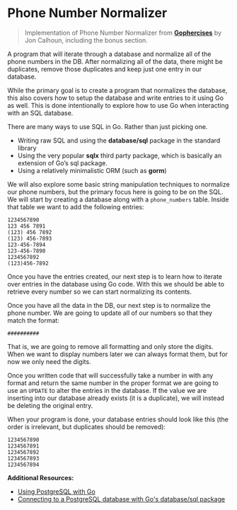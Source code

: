 # Phone Number Normalizer

>Implementation of Phone Number Normalizer from **[Gophercises](https://courses.calhoun.io/courses/cor_gophercises)**  by Jon Calhoun, including the bonus section.

A program that will iterate through a database and normalize all of the phone numbers in the DB. After normalizing all of the data, there might be duplicates, remove those duplicates and keep just one entry in our database.

While the primary goal is to create a program that normalizes the database, this also covers how to setup the database and write entries to it using Go as well. This is done intentionally to explore how to use Go when interacting with an SQL database.

There are many ways to use SQL in Go. Rather than just picking one.

- Writing raw SQL and using the **database/sql** package in the standard library
- Using the very popular **sqlx** third party package, which is basically an extension of Go’s sql package.
- Using a relatively minimalistic ORM (such as **gorm**)

We will also explore some basic string manipulation techniques to normalize our phone numbers, but the primary focus here is going to be on the SQL. We will start by creating a database along with a `phone_numbers` table. Inside that table we want to add the following entries:

``` text
1234567890
123 456 7891
(123) 456 7892
(123) 456-7893
123-456-7894
123-456-7890
1234567892
(123)456-7892
```

Once you have the entries created, our next step is to learn how to iterate over entries in the database using Go code. With this we should be able to retrieve every number so we can start normalizing its contents.

Once you have all the data in the DB, our next step is to normalize the phone number. We are going to update all of our numbers so that they match the format:

``` text
##########
```

That is, we are going to remove all formatting and only store the digits. When we want to display numbers later we can always format them, but for now we only need the digits.

Once you written code that will successfully take a number in with any format and return the same number in the proper format we are going to use an `UPDATE` to alter the entries in the database. If the value we are inserting into our database already exists (it is a duplicate), we will instead be deleting the original entry.

When your program is done, your database entries should look like this (the order is irrelevant, but duplicates should be removed):

``` text
1234567890
1234567891
1234567892
1234567893
1234567894
```

**Additional Resources:**

- [Using PostgreSQL with Go](https://www.calhoun.io/using-postgresql-with-go/)
- [Connecting to a PostgreSQL database with Go's database/sql package](https://www.calhoun.io/connecting-to-a-postgresql-database-with-gos-database-sql-package/)

<!-- 
**Run Commands:**

**Features:**

**Packages explored:**

**Output:**

``` terminal
```
-->
